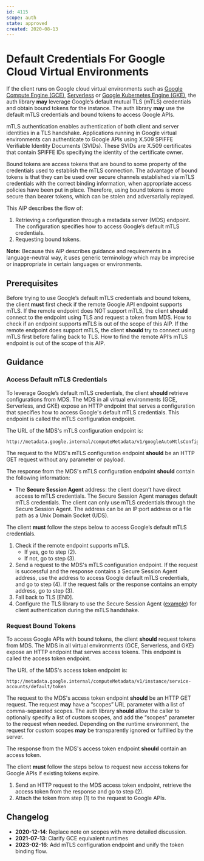 ```yaml
---
id: 4115
scope: auth
state: approved
created: 2020-08-13
---
```


# Default Credentials For Google Cloud Virtual Environments

If the client runs on Google cloud virtual environments such as [Google Compute Engine (GCE)][0], 
[Serverless][1] or [Google Kubernetes Engine (GKE)][2], the auth library **may** leverage 
Google’s default mutual TLS (mTLS) credentials and obtain bound tokens for the instance. 
The auth library **may** use the default mTLS credentials and bound tokens to access Google APIs. 

mTLS authentication enables authentication of both client and server identities in a TLS handshake. 
Applications running in Google virtual environments can authenticate to Google APIs using X.509 
SPIFFE Verifiable Identity Documents (SVIDs). These SVIDs are X.509 certificates that contain SPIFFE 
IDs specifying the identity of the certificate owner.

Bound tokens are access tokens that are bound to some property of the credentials used to establish 
the mTLS connection. The advantage of bound tokens is that they can be used over secure channels 
established via mTLS credentials with the correct binding information, when appropriate access 
policies have been put in place. Therefore, using bound tokens is more secure than bearer tokens,
which can be stolen and adversarially replayed.

This AIP describes the flow of:

1. Retrieving a configuration through a metadata server (MDS) endpoint. The configuration specifies 
   how to access Google’s default mTLS credentials.
1. Requesting bound tokens.

**Note:** Because this AIP describes guidance and requirements in a language-neutral way, it uses 
generic terminology which may be imprecise or inappropriate in certain languages or environments.

## Prerequisites

Before trying to use Google’s default mTLS credentials and bound tokens, the client **must** first 
check if the remote Google API endpoint supports mTLS. If the remote endpoint does NOT support mTLS,
the client **should** connect to the endpoint using TLS and request a token from MDS. How to check 
if an endpoint supports mTLS is out of the scope of this AIP. If the remote endpoint does support 
mTLS, the client **should** try to connect using mTLS first before falling back to TLS. How to find 
the remote API’s mTLS endpoint is out of the scope of this AIP.

## Guidance

### Access Default mTLS Credentials

To leverage Google’s default mTLS credentials, the client **should** retrieve configurations from 
MDS. The MDS in all virtual environments (GCE, Serverless, and GKE) expose an HTTP endpoint that 
serves a configuration that specifies how to access Google's default mTLS credentials. This endpoint 
is called the mTLS configuration endpoint.

The URL of the MDS's mTLS configuration endpoint is: 
```
http://metadata.google.internal/computeMetadata/v1/googleAutoMtlsConfiguration
```

The request to the MDS's mTLS configuration endpoint **should** be an HTTP GET request without any 
parameter or payload.

The response from the MDS's mTLS configuration endpoint **should** contain the following 
information:

* The **Secure Session Agent** address: the client doesn’t have direct access to mTLS credentials. 
  The Secure Session Agent manages default mTLS credentials. The client can only use mTLS 
  credentials through the Secure Session Agent. The address can be an IP:port address or a file path 
  as a Unix Domain Socket (UDS).

The client **must** follow the steps below to access Google’s default mTLS credentials.

1. Check if the remote endpoint supports mTLS. 
   * If yes, go to step (2).
   * If not, go to step (3). 
2. Send a request to the MDS's mTLS configuration endpoint. If the request is successful and the 
   response contains a Secure Session Agent address, use the address to access Google default mTLS
   credentials, and go to step (4). If the request fails or the response contains an empty address,
   go to step (3).
3. Fall back to TLS [END].
4. Configure the TLS library to use the Secure Session Agent ([example][3]) for client authentication
   during the mTLS handshake.

### Request Bound Tokens

To access Google APIs with bound tokens, the client **should** request tokens from MDS. The MDS in 
all virtual environments (GCE, Serverless, and GKE) expose an HTTP endpoint that serves access tokens.
This endpoint is called the access token endpoint.

The URL of the MDS's access token endpoint is: 
```
http://metadata.google.internal/computeMetadata/v1/instance/service-accounts/default/token
```

The request to the MDS's access token endpoint **should** be an HTTP GET request. The request **may**
have a “scopes” URL parameter with a list of comma-separated scopes. The auth library **should** allow
the caller to optionally specify a list of custom scopes, and add the “scopes” parameter to the request 
when needed. Depending on the runtime environment, the request for custom scopes **may** be transparently 
ignored or fulfilled by the server.

The response from the MDS's access token endpoint **should** contain an access token.

The client **must** follow the steps below to request new access tokens for Google APIs if existing 
tokens expire.

1. Send an HTTP request to the MDS access token endpoint, retrieve the access token from the response 
   and go to step (2).
2. Attach the token from step (1) to the request to Google APIs.

## Changelog

- **2020-12-14**: Replace note on scopes with more detailed discussion.
- **2021-07-13**: Clarify GCE equivalent runtimes
- **2023-02-16**: Add mTLS configuration endpoint and unify the token binding flow.

<!-- prettier-ignore-start -->
[0]: https://cloud.google.com/compute
[1]: https://cloud.google.com/serverless
[2]: https://cloud.google.com/kubernetes-engine
[3]: https://github.com/google/s2a-go/tree/main/example
<!-- prettier-ignore-end -->
